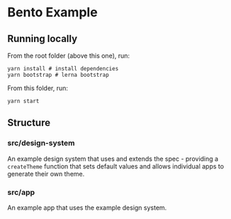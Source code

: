 # Bento Example

## Running locally

From the root folder (above this one), run:

```shell
yarn install # install dependencies
yarn bootstrap # lerna bootstrap
```

From this folder, run:

```shell
yarn start
```

## Structure

### src/design-system

An example design system that uses and extends the spec - providing a `createTheme` function that sets default values and allows individual apps to generate their own theme.

### src/app

An example app that uses the example design system.

